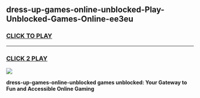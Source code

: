 
## dress-up-games-online-unblocked-Play-Unblocked-Games-Online-ee3eu
<h3>
<a href="https://premium76.site?title=dress-up-games-online-unblocked&ref=25A">CLICK TO PLAY</a></h3>
<hr>

<h3>
<a href="https://premium76.site?title=dress-up-games-online-unblocked&ref=25A">CLICK 2 PLAY</a>
  
</h3>

<a href="https://premium76.site?title=dress-up-games-online-unblocked&ref=25A"><img src="https://clearcache.store/games.png"></a>


**dress-up-games-online-unblocked games unblocked: Your Gateway to Fun and Accessible Online Gaming**
